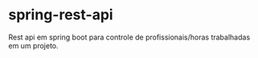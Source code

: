 # spring-rest-api
Rest api em spring boot para controle de profissionais/horas trabalhadas em um projeto.
